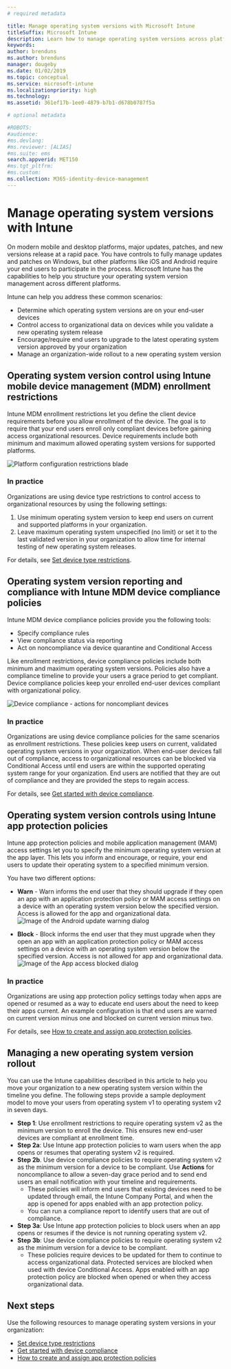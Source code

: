 ```yaml
---
# required metadata

title: Manage operating system versions with Microsoft Intune
titleSuffix: Microsoft Intune
description: Learn how to manage operating system versions across platforms with Microsoft Intune. 
keywords:
author: brenduns
ms.author: brenduns
manager: dougeby
ms.date: 01/02/2019
ms.topic: conceptual
ms.service: microsoft-intune
ms.localizationpriority: high
ms.technology:
ms.assetid: 361ef17b-1ee0-4879-b7b1-d678b0787f5a

# optional metadata

#ROBOTS:
#audience:
#ms.devlang:
#ms.reviewer: [ALIAS]
#ms.suite: ems
search.appverid: MET150
#ms.tgt_pltfrm:
#ms.custom:
ms.collection: M365-identity-device-management
---
```


# Manage operating system versions with Intune
On modern mobile and desktop platforms, major updates, patches, and new versions release at a rapid pace. You have controls to fully manage updates and patches on Windows, but other platforms like iOS and Android require your end users to participate in the process.  Microsoft Intune has the capabilities to help you structure your operating system version management across different platforms.

Intune can help you address these common scenarios: 
- Determine which operating system versions are on your end-user devices
- Control access to organizational data on devices while you validate a new operating system release
- Encourage/require end users to upgrade to the latest operating system version approved by your organization
- Manage an organization-wide rollout to a new operating system version
  
## Operating system version control using Intune mobile device management (MDM) enrollment restrictions
Intune MDM enrollment restrictions let you define the client device requirements before you allow enrollment of the device. The goal is to require that your end users enroll only compliant devices before gaining access organizational resources. Device requirements include both minimum and maximum allowed operating system versions for supported platforms.
 
![Platform configuration restrictions blade](./media/os-version-platform-configurations.png) 
 
### In practice
Organizations are using device type restrictions to control access to organizational resources by using the following settings: 
1. Use minimum operating system version to keep end users on current and supported platforms in your organization. 
2. Leave maximum operating system unspecified (no limit) or set it to the last validated version in your organization to allow time for internal testing of new operating system releases.

For details, see [Set device type restrictions](https://docs.microsoft.com/intune/enrollment-restrictions-set#set-device-type-restrictions).
 
## Operating system version reporting and compliance with Intune MDM device compliance policies
Intune MDM device compliance policies provide you the following tools: 
- Specify compliance rules
- View compliance status via reporting
- Act on noncompliance via device quarantine and Conditional Access

Like enrollment restrictions, device compliance policies include both minimum and maximum operating system versions. Policies also have a compliance timeline to provide your users a grace period to get compliant. Device compliance policies keep your enrolled end-user devices compliant with organizational policy.

![Device compliance - actions for noncompliant devices](./media/os-version-actions-noncompliance.png) 

### In practice
Organizations are using device compliance policies for the same scenarios as enrollment restrictions. These policies keep users on current, validated operating system versions in your organization. When end-user devices fall out of compliance, access to organizational resources can be blocked via Conditional Access until end users are within the supported operating system range for your organization. End users are notified that they are out of compliance and they are provided the steps to regain access.   

For details, see [Get started with device compliance](https://docs.microsoft.com/intune/device-compliance-get-started).
 
## Operating system version controls using Intune app protection policies    
Intune app protection policies and mobile application management (MAM) access settings let you to specify the minimum operating system version at the app layer. This lets you inform and encourage, or require, your end users to update their operating system to a specified minimum version.
 
You have two different options: 
- **Warn** - Warn informs the end user that they should upgrade if they open an app with an application protection policy or MAM access settings on a device with an operating system version below the specified version. Access is allowed for the app and organizational data.
  ![Image of the Android update warning dialog](./media/os-version-update-warning.png) 

- **Block** - Block informs the end user that they must upgrade when they open an app with an application protection policy or MAM access settings on a device with an operating system version below the specified version. Access is not allowed for app and organizational data.
  ![Image of the App access blocked dialog](./media/os-version-access-blocked.png)

### In practice
Organizations are using app protection policy settings today when apps are opened or resumed as a way to educate end users about the need to keep their apps current. An example configuration is that end users are warned on current version minus one and blocked on current version minus two.
 
For details, see [How to create and assign app protection policies](https://docs.microsoft.com/intune/app-protection-policies).

## Managing a new operating system version rollout
You can use the Intune capabilities described in this article to help you move your organization to a new operating system version within the timeline you define. The following steps provide a sample deployment model to move your users from operating system v1 to operating system v2 in seven days.
- **Step 1**: Use enrollment restrictions to require operating system v2 as the minimum version to enroll the device. This ensures new end-user devices are compliant at enrollment time.
- **Step 2a**: Use Intune app protection policies to warn users when the app opens or resumes that operating system v2 is required.
- **Step 2b**. Use device compliance policies to require operating system v2 as the minimum version for a device to be compliant. Use **Actions** for noncompliance to allow a seven-day grace period and to send end users an email notification with your timeline and requirements.
  - These policies will inform end users that existing devices need to be updated through email, the Intune Company Portal, and when the app is opened for apps enabled with an app protection policy.
  - You can run a compliance report to identify users that are out of compliance. 
- **Step 3a**: Use Intune app protection policies to block users when an app opens or resumes if the device is not running operating system v2.
- **Step 3b**: Use device compliance policies to require operating system v2 as the minimum version for a device to be compliant.
  - These policies require devices to be updated for them to continue to access organizational data. Protected services are blocked when used with device Conditional Access. Apps enabled with an app protection policy are blocked when opened or when they access organizational data.

## Next steps
Use the following resources to manage operating system versions in your organization: 

- [Set device type restrictions](https://docs.microsoft.com/intune/enrollment-restrictions-set#set-device-type-restrictions)
- [Get started with device compliance](https://docs.microsoft.com/intune/device-compliance-get-started)
- [How to create and assign app protection policies](https://docs.microsoft.com/intune/app-protection-policies)
